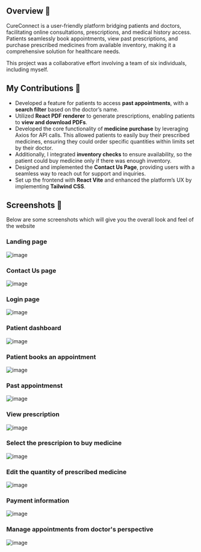 ## Overview 🌟
CureConnect is a user-friendly platform bridging patients and doctors, facilitating online consultations, prescriptions, and medical history access. Patients seamlessly book appointments, view past prescriptions, and purchase prescribed medicines from available inventory, making it a comprehensive solution for healthcare needs.

This project was a collaborative effort involving a team of six individuals, including myself.

## My Contributions 🚀
- Developed a feature for patients to access **past appointments**, with a **search filter** based on the doctor’s name.
- Utilized **React PDF renderer** to generate prescriptions, enabling patients to **view and download PDFs**.
- Developed the core functionality of **medicine purchase** by leveraging Axios for API calls. This allowed patients to easily buy their prescribed medicines, ensuring they could order specific quantities within limits set by their doctor.
- Additionally, I integrated **inventory checks** to ensure availability, so the patient could buy medicine only if there was enough inventory.
- Designed and implemented the **Contact Us Page**, providing users with a seamless way to reach out for support and inquiries.
- Set up the frontend with **React Vite** and enhanced the platform’s UX by implementing **Tailwind CSS**.

## Screenshots 📸
Below are some screenshots which will give you the overall look and feel of the website

### Landing page
![image](https://firebasestorage.googleapis.com/v0/b/webt3-8766f.appspot.com/o/cureconnect%20demo%20images%2Flanding.png?alt=media&token=aa56c5c2-65f2-48ba-b403-30b5f2c3d08f)

### Contact Us page
![image](https://firebasestorage.googleapis.com/v0/b/webt3-8766f.appspot.com/o/cureconnect%20demo%20images%2Fcontactus.png?alt=media&token=2e88503f-00f3-4175-b92e-32bdbedd595f)

### Login page
![image](https://firebasestorage.googleapis.com/v0/b/webt3-8766f.appspot.com/o/cureconnect%20demo%20images%2Flogin.png?alt=media&token=fbf40e0d-d471-4107-b20e-69caa9879e5f)

### Patient dashboard
![image](https://firebasestorage.googleapis.com/v0/b/webt3-8766f.appspot.com/o/cureconnect%20demo%20images%2Fpatientdashboard.png?alt=media&token=ebe61b80-2540-4cd6-9776-96c0e7a083bc)

### Patient books an appointment
![image](https://firebasestorage.googleapis.com/v0/b/webt3-8766f.appspot.com/o/cureconnect%20demo%20images%2FBookanappointment.png?alt=media&token=7303ab54-6cbb-4304-8550-8fee2a4179f8)

### Past appointmenst
![image](https://firebasestorage.googleapis.com/v0/b/webt3-8766f.appspot.com/o/cureconnect%20demo%20images%2Fpastappointments.png?alt=media&token=0690f200-39e1-43da-a826-14d3fc652e42)

### View prescription
![image](https://firebasestorage.googleapis.com/v0/b/webt3-8766f.appspot.com/o/cureconnect%20demo%20images%2FviewPrescription.png?alt=media&token=8ee4b234-ea56-42b5-8e00-43719db5fcc3)

### Select the prescripion to buy medicine
![image](https://firebasestorage.googleapis.com/v0/b/webt3-8766f.appspot.com/o/cureconnect%20demo%20images%2Fbuymedicine.png?alt=media&token=bb918cca-5cc9-4799-8221-2a6e1341dfb1)

### Edit the quantity of prescribed medicine
![image](https://firebasestorage.googleapis.com/v0/b/webt3-8766f.appspot.com/o/cureconnect%20demo%20images%2Fedit%20buy%20medicine%20list.png?alt=media&token=1fcf8c15-5dbe-4fcb-817d-351d8463ba19)

### Payment information
![image](https://firebasestorage.googleapis.com/v0/b/webt3-8766f.appspot.com/o/cureconnect%20demo%20images%2Fpaymentdetails.png?alt=media&token=9e6e5b9b-0933-43e2-90b9-98d1ce898c57)

### Manage appointments from doctor's perspective
![image](https://firebasestorage.googleapis.com/v0/b/webt3-8766f.appspot.com/o/cureconnect%20demo%20images%2Fmanageappointments.png?alt=media&token=990b43af-567b-4c2d-b59d-c46f4661495e)

